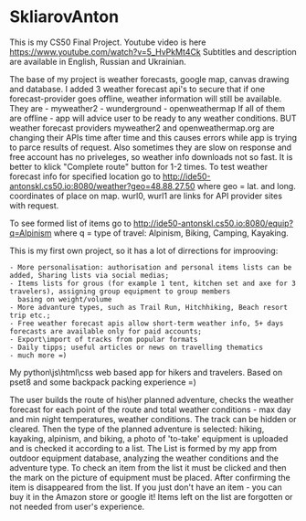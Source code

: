 # SkliarovAnton
This is my CS50 Final Project.
Youtube video is here https://www.youtube.com/watch?v=5_HvPkMt4Ck
Subtitles and description are available in English, Russian and Ukrainian.

The base of my project is weather forecasts, google map, canvas drawing and database.
I added 3 weather forecast api's to secure that if one forecast-provider goes offline, weather information will still be available.
They are
    - myweather2
    - wunderground
    - openweathermap
If all of them are offline - app will advice user to be ready to any weather conditions.
BUT weather forecast providers myweather2 and openweathermap.org are changing their APIs time after time and this causes errors while app
is trying to parce results of request. Also sometimes they are slow on response and free account has no priveleges, so weather info
downloads not so fast. It is better tо klick "Complete route" button for 1-2 times.
To test weather forecast info for specified location go to
http://ide50-antonskl.cs50.io:8080/weather?geo=48.88,27.50
where geo = lat. and long. coordinates of place on map. wurl0, wurl1 are links for API provider sites with request.

To see formed list of items go to
http://ide50-antonskl.cs50.io:8080/equip?q=Alpinism
where q = type of travel: Alpinism, Biking, Camping, Kayaking.



This is my first own project, so it has a lot of dirrections for improoving:

    - More personalisation: authorisation and personal items lists can be added, Sharing lists via social medias;
    - Items lists for grous (for example 1 tent, kitchen set and axe for 3 travelers), assigning group equipment to group members
      basing on weight/volume
    - More advanture types, such as Trail Run, Hitchhiking, Beach resort trip etc.;
    - Free weather forecast apis allow short-term weather info, 5+ days forecasts are available only for paid accounts;
    - Export\import of tracks from popular formats
    - Daily tipps; useful articles or news on travelling thematics
    - much more =)


My python\js\html\css web based app for hikers and travelers.
Based on pset8 and some backpack packing experience =)

The user builds the route of his\her planned adventure, checks the weather forecast for each point of the route and total weather
conditions - max day and min night temperatures, weather conditions.
The track can be hidden or cleared. Then the type of the planned adventure is selected: hiking, kayaking, alpinism, and biking,
a photo of 'to-take' equipment is uploaded and is checked it according to a list.
The List is formed by my app from outdoor equipment database, analyzing the weather conditions and the adventure type.
To check an item from the list it must be clicked and then the mark on the picture of equipment must be placed. After confirming
the item is disappeared from the list. If you just don't have an item - you can buy it in the Amazon store or google it!
Items left on the list are forgotten or not needed from user's experience.
